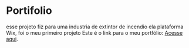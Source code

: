 # Portifolio
esse projeto fiz para uma industria de extintor de incendio ela plataforma Wix, foi o meu primeiro projeto Este é o link para o meu portfólio: [Acesse aqui](https://alphaextintores2.wixsite.com/alpha-extintores).
